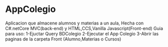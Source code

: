 # AppColegio
Aplicacion que almacene alumnos y materias a un aula,
Hecha con C#.netCore MVC(back-end) y HTML,CCS,Vanilla Javascript(Front-end)
Guia para uso:
1-Ejuctar Query BDColegio
2-Ejecutar el App Colegio
3-Abrir las paginas de la carpeta Front (Alumno,Materias o Cursos)

